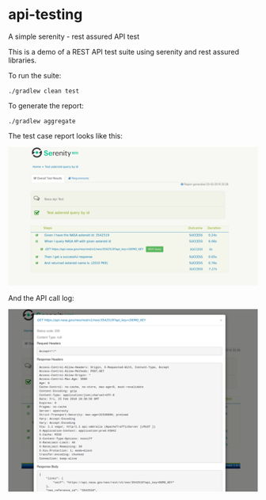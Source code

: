 # api-testing
A simple serenity - rest assured API test

This is a demo of a REST API test suite using serenity and rest assured libraries.

To run the suite:

```
./gradlew clean test
```

To generate the report:


```
./gradlew aggregate
```

The test case report looks like this:

![Sample report](sample/report.png?raw=true "Sample report")

And the API call log:

![Sample API call log](sample/rest_call.png?raw=true "Sample API call log")
